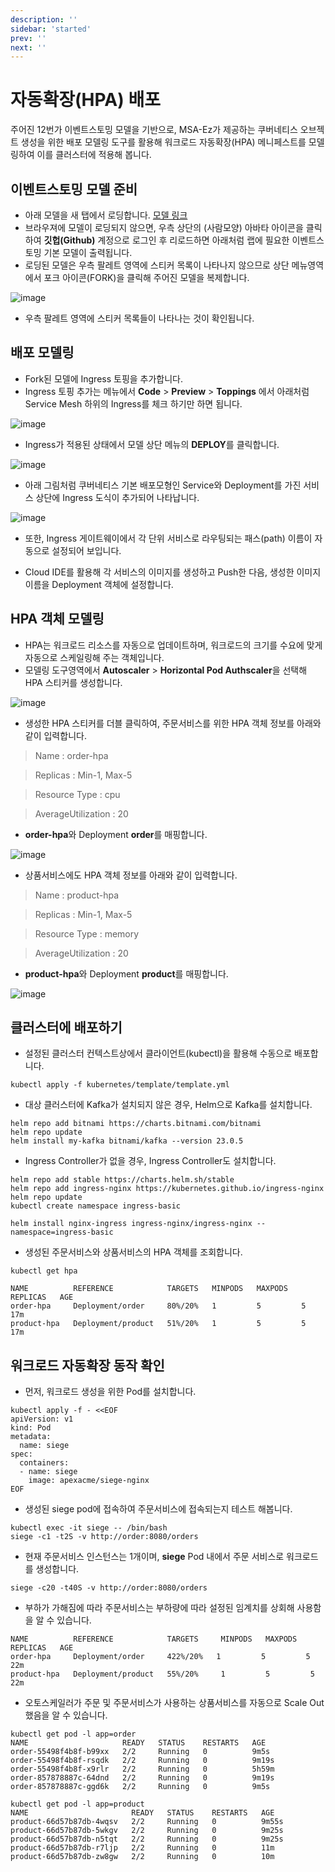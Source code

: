 ```yaml
---
description: ''
sidebar: 'started'
prev: ''
next: ''
---
```

# 자동확장(HPA) 배포

주어진 12번가 이벤트스토밍 모델을 기반으로, MSA-Ez가 제공하는 쿠버네티스 오브젝트 생성을 위한 배포 모델링 도구를 활용해 워크로드 자동확장(HPA) 메니페스트를 모델링하여 이를 클러스터에 적용해 봅니다.

## 이벤트스토밍 모델 준비

- 아래 모델을 새 탭에서 로딩합니다.
[모델 링크](https://www.msaez.io/#/storming/mallbasic-for-ops)
- 브라우져에 모델이 로딩되지 않으면, 우측 상단의 (사람모양) 아바타 아이콘을 클릭하여 **깃헙(Github)** 계정으로 로그인 후 리로드하면 아래처럼 랩에 필요한 이벤트스토밍 기본 모델이 출력됩니다. 
- 로딩된 모델은 우측 팔레트 영역에 스티커 목록이 나타나지 않으므로 상단 메뉴영역에서 포크 아이콘(FORK)을 클릭해 주어진 모델을 복제합니다. 

![image](https://github.com/acmexii/demo/assets/35618409/1e16e849-7ae9-4b33-b39c-db4ef0939507)
- 우측 팔레트 영역에 스티커 목록들이 나타나는 것이 확인됩니다.


## 배포 모델링

- Fork된 모델에 Ingress 토핑을 추가합니다. 
- Ingress 토핑 추가는 메뉴에서 **Code** > **Preview** > **Toppings** 에서 아래처럼 Service Mesh 하위의 Ingress를 체크 하기만 하면 됩니다.

![image](https://github.com/acmexii/demo/assets/35618409/a55fc02b-2c67-492e-a233-10aee09d3cee)

- Ingress가 적용된 상태에서 모델 상단 메뉴의 **DEPLOY**를 클릭합니다.

![image](https://github.com/acmexii/demo/assets/35618409/07d45fce-528a-4261-a1e3-c100e068c6b0)

- 아래 그림처럼 쿠버네티스 기본 배포모형인 Service와 Deployment를 가진 서비스 상단에 Ingress 도식이 추가되어 나타납니다.

![image](https://github.com/acmexii/demo/assets/35618409/9a3ffc7d-4910-4b6f-b3a7-0178f15abb17)
- 또한, Ingress 게이트웨이에서 각 단위 서비스로 라우팅되는 패스(path) 이름이 자동으로 설정되어 보입니다.

- Cloud IDE를 활용해 각 서비스의 이미지를 생성하고 Push한 다음, 생성한 이미지 이름을 Deployment 객체에 설정합니다. 

## HPA 객체 모델링

- HPA는 워크로드 리소스를 자동으로 업데이트하며, 워크로드의 크기를 수요에 맞게 자동으로 스케일링해 주는 객체입니다. 
- 모델링 도구영역에서 **Autoscaler** > **Horizontal Pod Authscaler**을 선택해 HPA 스티커를 생성합니다.

![image](https://github.com/acmexii/demo/assets/35618409/5cc1cdf8-11e0-4fc0-a47a-14173c3317e8)

- 생성한 HPA 스티커를 더블 클릭하여, 주문서비스를 위한 HPA 객체 정보를 아래와 같이 입력합니다. 

> Name : order-hpa

> Replicas : Min-1, Max-5

> Resource Type : cpu

> AverageUtilization : 20

- **order-hpa**와 Deployment **order**를 매핑합니다.

![image](https://github.com/acmexii/demo/assets/35618409/ea13ad2b-ba9d-417f-88bc-1e624e4f5317)

- 상품서비스에도  HPA 객체 정보를 아래와 같이 입력합니다.

> Name : product-hpa

> Replicas : Min-1, Max-5

> Resource Type : memory

> AverageUtilization : 20

- **product-hpa**와 Deployment **product**를 매핑합니다.

![image](https://github.com/acmexii/demo/assets/35618409/5f863b49-842c-4482-be62-4399c6e143c8)

## 클러스터에 배포하기

- 설정된 클러스터 컨텍스트상에서 클라이언트(kubectl)을 활용해 수동으로 배포합니다.
```
kubectl apply -f kubernetes/template/template.yml
```
- 대상 클러스터에 Kafka가 설치되지 않은 경우, Helm으로 Kafka를 설치합니다.
```
helm repo add bitnami https://charts.bitnami.com/bitnami
helm repo update
helm install my-kafka bitnami/kafka --version 23.0.5
```
- Ingress Controller가 없을 경우, Ingress Controller도 설치합니다.
```
helm repo add stable https://charts.helm.sh/stable
helm repo add ingress-nginx https://kubernetes.github.io/ingress-nginx
helm repo update
kubectl create namespace ingress-basic

helm install nginx-ingress ingress-nginx/ingress-nginx --namespace=ingress-basic
```

- 생성된 주문서비스와 상품서비스의 HPA 객체를 조회합니다.
```
kubectl get hpa
```
```
NAME          REFERENCE            TARGETS   MINPODS   MAXPODS   REPLICAS   AGE
order-hpa     Deployment/order     80%/20%   1         5         5          17m
product-hpa   Deployment/product   51%/20%   1         5         5          17m
```

## 워크로드 자동확장 동작 확인

- 먼저, 워크로드 생성을 위한 Pod를 설치합니다.
```
kubectl apply -f - <<EOF
apiVersion: v1
kind: Pod
metadata:
  name: siege
spec:
  containers:
  - name: siege
    image: apexacme/siege-nginx
EOF
```

- 생성된 siege pod에 접속하여 주문서비스에 접속되는지 테스트 해봅니다.
```
kubectl exec -it siege -- /bin/bash
siege -c1 -t2S -v http://order:8080/orders
```

- 현재 주문서비스 인스턴스는 1개이며, **siege** Pod 내에서 주문 서비스로 워크로드를 생성합니다. 
```
siege -c20 -t40S -v http://order:8080/orders
```
- 부하가 가해짐에 따라 주문서비스는 부하량에 따라 설정된 임계치를 상회해 사용함을 알 수 있습니다.
```
NAME          REFERENCE            TARGETS     MINPODS   MAXPODS   REPLICAS   AGE
order-hpa     Deployment/order     422%/20%   1         5         5          22m
product-hpa   Deployment/product   55%/20%     1         5         5          22m
```

- 오토스케일러가 주문 및 주문서비스가 사용하는 상품서비스를 자동으로 Scale Out 했음을 알 수 있습니다.
```
kubectl get pod -l app=order
NAME                     READY   STATUS    RESTARTS   AGE
order-55498f4b8f-b99xx   2/2     Running   0          9m5s
order-55498f4b8f-rsqdk   2/2     Running   0          9m19s
order-55498f4b8f-x9rlr   2/2     Running   0          5h59m
order-857878887c-64dnd   2/2     Running   0          9m19s
order-857878887c-ggd6k   2/2     Running   0          9m5s
```

```
kubectl get pod -l app=product
NAME                       READY   STATUS    RESTARTS   AGE
product-66d57b87db-4wqsv   2/2     Running   0          9m55s
product-66d57b87db-5wkgv   2/2     Running   0          9m25s
product-66d57b87db-n5tqt   2/2     Running   0          9m25s
product-66d57b87db-r7ljp   2/2     Running   0          11m
product-66d57b87db-zw8gw   2/2     Running   0          10m
```

